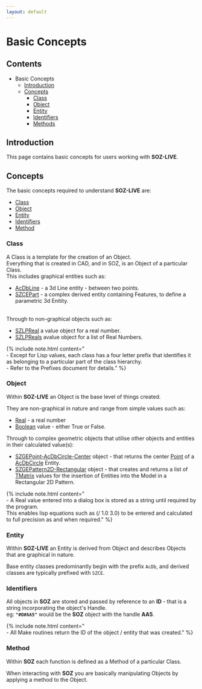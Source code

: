 ```yaml
---
layout: default
---
```


# Basic Concepts

## Contents

- Basic Concepts
  - [Introduction](#introduction)
  - [Concepts](#concepts)
    - [Class](#class)
    - [Object](#object)
    - [Entity](#entity)
    - [Identifiers](#identifiers)
    - [Methods](#methods)  
    

## Introduction

This page contains basic concepts for users working with **SOZ-LIVE**.  

## Concepts

The basic concepts required to understand **SOZ-LIVE** are:

- [Class](#class)
- [Object](#object)
- [Entity](#entity)
- [Identifiers](#identifiers)
- [Method](#method)


### Class

A Class is a template for the creation of an Object.  
Everything that is created in CAD, and in SOZ, is an Object of a particular Class.  
This includes graphical entities such as:

- [AcDbLine](/classes/AcDbLine.html) - a 3d Line entity - between two points.
- [SZCEPart](/classes/SZCEPart.html) - a complex derived entity containing Features, to define a parametric 3d Enitity.  

<br>
Through to non-graphical objects such as:

- [SZLPReal](/classes/SZLPReal.html) a value object for a real number.
- [SZLPReals](/classes/SZLPReals.html) avalue object for a list of Real Numbers.

{% include note.html content="<br>- Except for Lisp values, each class has a four letter prefix that identifies it as belonging to a particular part of the class hierarchy.<br>- Refer to the Prefixes document for details." %}


### Object

Within **SOZ-LIVE** an Object is the base level of things created.

They are non-graphical in nature and range from simple values such as:

- [Real](/classes/Real.html) - a real number
- [Boolean](/classes/Boolean.html) value - either True or False.

Through to complex geometric objects that utilise other objects and entities in their calculated value(s):

- [SZGEPoint-AcDbCircle-Center](/classes/SZGEPoint-AcDbCircle-Center.html) object - that returns the center [Point](/classes/Point.html) of a [AcDbCircle](/classes/AcDbCircle.html) Entity.
- [SZGEPattern2D-Rectangular](/classes/SZGEPattern2D-Rectangular.html) object - that creates and returns a list of [TMatrix](/classes/TMatrix.html) values for the insertion of Entities into the Model in a Rectangular 2D Pattern.  


{% include note.html content="<br>- A Real value entered into a dialog box is stored as a string until required by the program.<br>This enables lisp equations such as (/ 1.0 3.0) to be entered and calculated to full precision as and when required." %}

### Entity

Within **SOZ-LIVE** an Entity is derived from Object and describes Objects that are graphical in nature.

Base entity classes predominantly begin with the prefix `AcDb`, and derived classes are typically prefixed with `SZCE`.


### Identifiers

All objects in **SOZ** are stored and passed by reference to an **ID** - that is a string incorporating the object's Handle.  
eg: **`"#O#AA5"`** would be the **SOZ** object with the handle **AA5**.

{% include note.html content="<br>- All Make routines return the ID of the object / entity that was created." %}

### Method

Within **SOZ** each function is defined as a Method of a particular Class.  

When interacting with **SOZ** you are basically manipulating Objects by applying a method to the Object.

